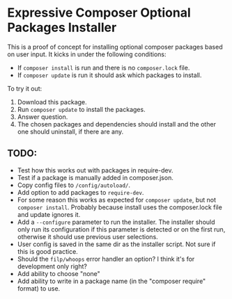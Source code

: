 # Expressive Composer Optional Packages Installer

This is a proof of concept for installing optional composer packages based on user input. It kicks in under the following conditions:

- If ``composer install`` is run and there is no ``composer.lock`` file.
- If ``composer update`` is run it should ask which packages to install.

To try it out:

1. Download this package.
2. Run ``composer update`` to install the packages.
3. Answer question.
4. The chosen packages and dependencies should install and the other one should uninstall, if there are any.

## TODO:
- Test how this works out with packages in require-dev.
- Test if a package is manually added in composer.json.
- Copy config files to ``/config/autoload/``.
- Add option to add packages to ``require-dev``.
- For some reason this works as expected for ``composer update``, but not ``composer install``. Probably because install uses the composer.lock file and update ignores it.
- Add a ``--configure`` parameter to run the installer. The installer should only run its configuration if this parameter is detected or on the first run, otherwise it should use previous user selections.
- User config is saved in the same dir as the installer script. Not sure if this is good practice.
- Should the ``filp/whoops`` error handler an option? I think it's for development only right?
- Add ability to choose "none" 
- Add ability to write in a package name (in the "composer require" format) to use.
